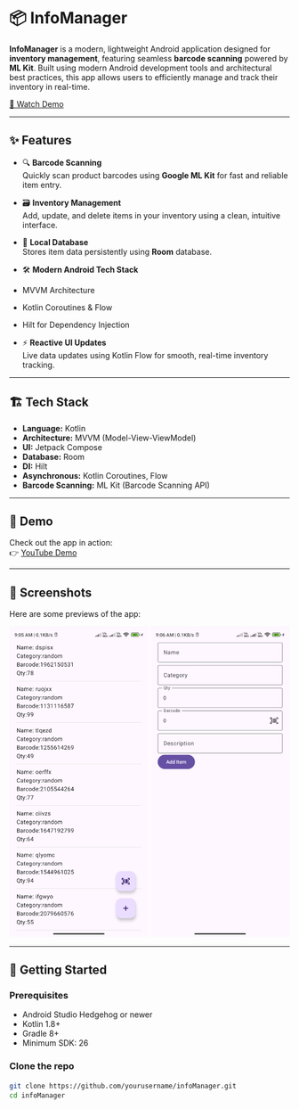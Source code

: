 # 📦 InfoManager

**InfoManager** is a modern, lightweight Android application designed for **inventory management**,
featuring seamless **barcode scanning** powered by **ML Kit**. Built using modern Android
development tools and architectural best practices, this app allows users to efficiently manage and
track their inventory in real-time.

[🎥 Watch Demo](https://youtube.com/shorts/JWv972vaMu0?feature=share)
  
---  

## ✨ Features

- 🔍 **Barcode Scanning**    
  Quickly scan product barcodes using **Google ML Kit** for fast and reliable item entry.

- 🗃️ **Inventory Management**    
  Add, update, and delete items in your inventory using a clean, intuitive interface.

- 🧠 **Local Database**    
  Stores item data persistently using **Room** database.

- 🛠️ **Modern Android Tech Stack**
- MVVM Architecture
- Kotlin Coroutines & Flow
- Hilt for Dependency Injection

- ⚡ **Reactive UI Updates**    
  Live data updates using Kotlin Flow for smooth, real-time inventory tracking.

---  

## 🏗️ Tech Stack

- **Language:** Kotlin
- **Architecture:** MVVM (Model-View-ViewModel)
- **UI:** Jetpack Compose
- **Database:** Room
- **DI:** Hilt
- **Asynchronous:** Kotlin Coroutines, Flow
- **Barcode Scanning:** ML Kit (Barcode Scanning API)

---  

## 📱 Demo

Check out the app in action:    
👉 [YouTube Demo](https://youtube.com/shorts/JWv972vaMu0?feature=share)

---  

## 📸 Screenshots

Here are some previews of the app:

<p float="left">
  <img src="screenshots/Home.png" width="250" />
  <img src="screenshots/AddTask.png" width="250" />
</p>


---

## 🚀 Getting Started

### Prerequisites

- Android Studio Hedgehog or newer
- Kotlin 1.8+
- Gradle 8+
- Minimum SDK: 26

### Clone the repo

```bash  
git clone https://github.com/yourusername/infoManager.git  
cd infoManager
```
